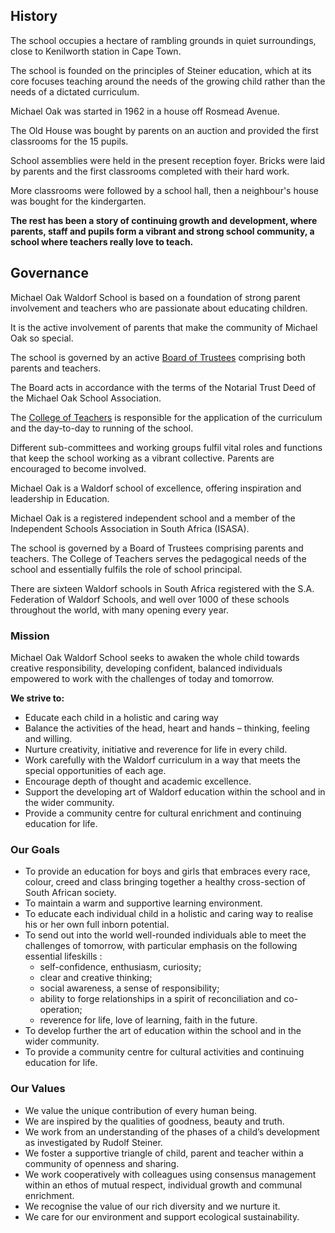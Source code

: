 ## History

The school occupies a hectare of rambling grounds in quiet surroundings, close to Kenilworth station in Cape Town.

The school is founded on the principles of Steiner education, which at its core focuses teaching around the needs of the growing child rather than the needs of a dictated curriculum.

Michael Oak was started in 1962 in a house off Rosmead Avenue. 

The Old House was bought by parents on an auction and provided the first classrooms for the 15 pupils. 

School assemblies were held in the present reception foyer. Bricks were laid by parents and the first classrooms completed with their hard work.

 More classrooms were followed by a school hall, then a neighbour's house was bought for the kindergarten.
 
 **The rest has been a story of continuing growth and development, where parents, staff and pupils form a vibrant and strong school community, a school where teachers really love to teach.**





## Governance

Michael Oak Waldorf School is based on a foundation of strong parent involvement and teachers who are passionate about educating children.

It is the active involvement of parents that make the community of Michael Oak so special.

The school is governed by an active [Board of Trustees](/about/working_groups#board-of-trustees) comprising both parents and teachers. 

The Board acts in accordance with the terms of the Notarial Trust Deed of the Michael Oak School Association.

The [College of Teachers](/about/working_groups#college-of-teachers) is responsible for the application of the curriculum and the day-to-day to running of the school.

Different sub-committees and working groups fulfil vital roles and functions that keep the school working as a vibrant collective. Parents are encouraged to become involved.


Michael Oak is a Waldorf school of excellence, offering inspiration and leadership in Education.

Michael Oak is a registered independent school and a member of the Independent Schools Association in South Africa (ISASA).

The school is governed by a Board of Trustees comprising parents and teachers. The College of Teachers serves the pedagogical needs of the school and essentially fulfils the role of school principal.

There are sixteen Waldorf schools in South Africa registered with the S.A. Federation of Waldorf Schools, and well over 1000 of these schools throughout the world, with many opening every year.

### Mission 

Michael Oak Waldorf School seeks to awaken the whole child towards creative responsibility, developing confident, balanced individuals empowered to work with the challenges of today and tomorrow.

**We strive to:**

- Educate each child in a holistic and caring way
- Balance the activities of the head, heart and hands – thinking, feeling and willing.
- Nurture creativity, initiative and reverence for life in every child.
- Work carefully with the Waldorf curriculum in a way that meets the special opportunities of each age.
- Encourage depth of thought and academic excellence.
- Support the developing art of Waldorf education within the school and in the wider community.
- Provide a community centre for cultural enrichment and continuing education for life.

### Our Goals
- To provide an education for boys and girls that embraces every race, colour, creed and class bringing together a healthy cross-section of South African society.
- To maintain a warm and supportive learning environment.
- To educate each individual child in a holistic and caring way to realise his or her own full inborn potential.
- To send out into the world well-rounded individuals able to meet the challenges of tomorrow, with particular emphasis on the following essential lifeskills :
    - self-confidence, enthusiasm, curiosity;
    - clear and creative thinking;
    - social awareness, a sense of responsibility;
    - ability to forge relationships in a spirit of reconciliation and co-operation;
    - reverence for life, love of learning, faith in the future.
- To develop further the art of education within the school and in the wider community.
- To provide a community centre for cultural activities and continuing education for life.

### Our Values

- We value the unique contribution of every human being.
- We are inspired by the qualities of goodness, beauty and truth.
- We work from an understanding of the phases of a child’s development as investigated by Rudolf Steiner.
- We foster a supportive triangle of child, parent and teacher within a community of openness and sharing.
- We work cooperatively with colleagues using consensus management within an ethos of mutual respect, individual growth and communal enrichment.
- We recognise the value of our rich diversity and we nurture it.
- We care for our environment and support ecological sustainability.